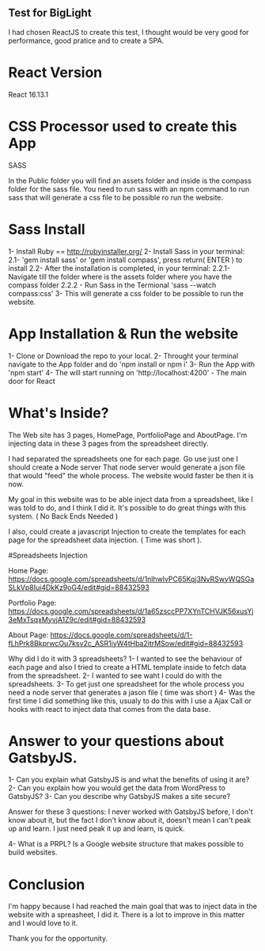 ## Test for BigLight

I had chosen ReactJS to create this test, I thought would be very good for performance, good pratice and to create a SPA.

# React Version
React 16.13.1

# CSS Processor used to create this App
SASS

In the Public folder you will find an assets folder and inside is the compass folder for the sass file.
You need to run sass with an npm command to run sass that will generate a css file to be possible ro run the website.

# Sass Install
1- Install Ruby == http://rubyinstaller.org/
2- Install Sass in your terminal:
2.1- 'gem install sass' or 'gem install compass', press return( ENTER ) to install
2.2- After the installation is completed, in your terminal:
2.2.1- Navigate till the folder where is the assets folder where you have the compass folder
2.2.2 - Run Sass in the Termional 'sass --watch compass:css'
3- This will generate a css folder to be possible to run the website.

# App Installation & Run the website
1- Clone or Download the repo to your local.
2- Throught your terminal navigate to the App folder and do 'npm install or npm i'
3- Run the App with 'npm start'
4- The will start running on 'http://localhost:4200' - The main door for React

# What's Inside?
The Web site has 3 pages, HomePage, PortfolioPage and AboutPage.
I'm injecting data in these 3 pages from the spreadsheet directly.

I had separated the spreadsheets one for each page. Go use just one I should create a Node server
That node server would generate a json file that would "feed" the whole process. The website would faster be then it is now.

My goal in this website was to be able inject data from a spreadsheet, like I was told to do, and I think I did it.
It's possible to do great things with this system. ( No Back Ends Needed )

I also, could create a javascript Injection to create the templates for each page for the spreadsheet data injection. ( Time was short ).

#Spreadsheets Injection

Home Page:
https://docs.google.com/spreadsheets/d/1nlhwlvPC65Kqj3NvRSwyWQSGaSLkVp8Iui4DkKz9oG4/edit#gid=88432593

Portfolio Page:
https://docs.google.com/spreadsheets/d/1a65zsccPP7XYnTCHVJK56xusYj3eMxTsqxMyvjA1Z9c/edit#gid=88432593

About Page:
https://docs.google.com/spreadsheets/d/1-fLhPrk8BkprwcOu7ksv2c_ASR1iyW4tHba2itrMSow/edit#gid=88432593

Why did I do it with 3 spreadsheets?
1- I wanted to see the behaviour of each page and also I tried to create a HTML template inside to fetch data from the spreadsheet.
2- I wanted to see waht I could do with the spreadsheets.
3- To get just one spreadsheet for the whole process you need a node server that generates a jason file ( time was short )
4- Was the first time I did something like this, usualy to do this with I use a Ajax Call or hooks with react to inject data that comes from the data base.

# Answer to your questions about GatsbyJS.
1- Can you explain what GatsbyJS is and what the benefits of using it are?
2- Can you explain how you would get the data from WordPress to GatsbyJS?
3- Can you describe why GatsbyJS makes a site secure?

Answer for these 3 questions:
I never worked with GatsbyJS before, I don't know about it, but the fact I don't know about it, doesn't mean I can't peak up and learn.
I just need peak it up and learn, is quick.

4- What is a PRPL?
Is a Google website structure that makes possible to build websites.

# Conclusion
I'm happy because I had reached the main goal that was to inject data in the website with a spreasheet, I did it.
There is a lot to improve in this matter and I would love to it.

Thank you for the opportunity.